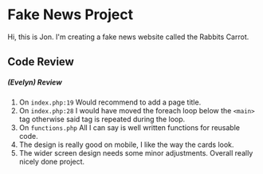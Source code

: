 # Fake News Project

Hi, this is Jon. I'm creating a fake news website called the Rabbits Carrot.

## Code Review
##### (Evelyn) Review

1. On `index.php:19` Would recommend to add a page title.
2. On `index.php:28` I would have moved the foreach loop below the `<main>` tag otherwise said tag is repeated during the loop.
3. On `functions.php` All I can say is well written functions for reusable code.
4. The design is really good on mobile, I like the way the cards look.
5. The wider screen design needs some minor adjustments. Overall really nicely done project.
